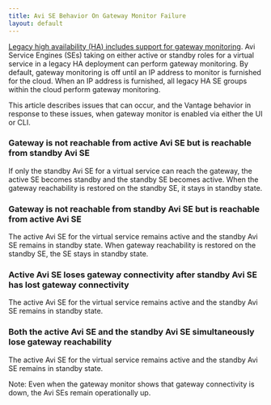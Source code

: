 ```yaml
---
title: Avi SE Behavior On Gateway Monitor Failure
layout: default
---
```

<a href="/docs/latest/gateway-monitoring-for-legacy-ha">Legacy high availability (HA) includes support for gateway monitoring</a>. Avi Service Engines (SEs) taking on either active or standby roles for a virtual service in a legacy HA deployment can perform gateway monitoring. By default, gateway monitoring is off until an IP address to monitor is furnished for the cloud. When an IP address is furnished, all legacy HA SE groups within the cloud perform gateway monitoring.

This article describes issues that can occur, and the Vantage behavior in response to these issues, when gateway monitor is enabled via either the UI or CLI.

### Gateway is not reachable from active Avi SE but is reachable from standby Avi SE 

If only the standby Avi SE for a virtual service can reach the gateway, the active SE becomes standby and the standby SE becomes active. When the gateway reachability is restored on the standby SE, it stays in standby state.

### Gateway is not reachable from standby Avi SE but is reachable from active Avi SE 

The active Avi SE for the virtual service remains active and the standby Avi SE remains in standby state. When gateway reachability is restored on the standby SE, the SE stays in standby state.

### Active Avi SE loses gateway connectivity after standby Avi SE has lost gateway connectivity 

The active Avi SE for the virtual service remains active and the standby Avi SE remains in standby state.

### Both the active Avi SE and the standby Avi SE simultaneously lose gateway reachability

The active Avi SE for the virtual service remains active and the standby Avi SE remains in standby state.

 

Note: Even when the gateway monitor shows that gateway connectivity is down, the Avi SEs remain operationally up.
